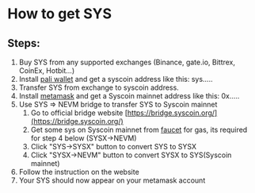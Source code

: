# How to get SYS

## Steps: 
1. Buy SYS from any supported exchanges (Binance, gate.io, Bittrex, CoinEx, Hotbit...)
2. Install [pali wallet](https://paliwallet.com/) and get a syscoin address like this: sys.....
2. Transfer SYS from exchange to syscoin address.
3. Install [metamask](https://data166.gitbook.io/pennyswap/connect-wallet) and get a Syscoin mainnet address like this: 0x.....
3. Use SYS => NEVM bridge to transfer SYS to Syscoin mainnet
    1. Go to official bridge website [https://bridge.syscoin.org/](https://bridge.syscoin.org/)
    2. Get some sys on Syscoin mainnet from [faucet](https://faucet.syscoin.org/) for gas, its required for step 4 below (SYSX->NEVM)
    3. Click "SYS->SYSX" button to convert SYS to SYSX
    4. Click "SYSX->NEVM" button to convert SYSX to SYS(Syscoin mainnet)
4. Follow the instruction on the website
5. Your SYS should now appear on your metamask account